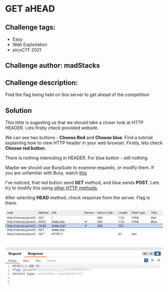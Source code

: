 # GET aHEAD
## Challenge tags:
- Easy
- Web Exploitation
- picoCTF 2021

## Challenge author: madStacks
## Challenge description:
Find the flag being held on this server to get ahead of the competition

## Solution
This tittle is sugesting us that we should take a closer look at HTTP HEADER. Lets firstly check provided website.

We can see two buttons - **Choose Red** and **Choose blue**. Find a tutorial explaining how to view HTTP header in your web browser. Firstly, lets check **Choose red button**.

There is nothing interesting in HEADER. For blue button - still nothing. 

Maybe we should use BurpSuite to examine requests, or modify them. If you are unfamiliar with Burp, watch [this](https://youtu.be/IWWYNDiwYOA)

I've noticed, that red button send **GET** method, and blue sends **POST**. Lets try to modify this using [other HTTP methods](https://developer.mozilla.org/en-US/docs/Web/HTTP/Methods).

After selecting **HEAD** method, check response from the server. Flag is there.

![image missing?](./content/GET_aHEAD_01.png)
